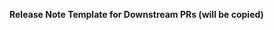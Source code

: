 <!-- AUTOCHANGELOG for Downstream PRs.

Please select one of the following "release-note:" headings
    - release-note:enhancement
    - release-note:bug
    - release-note:note
    - release-note:new-resource
    - release-note:new-datasource
    - release-note:deprecation
    - release-note:breaking-change
    - release-note:none
    
Unless you choose release-note:none, please add a release note.

See .ci/RELEASE_NOTES_GUIDE.md for writing good release notes.

You can add more release note blocks if you want more than one CHANGELOG
entry for this PR.
-->

**Release Note Template for Downstream PRs (will be copied)**

```release-note:REPLACEME

```
